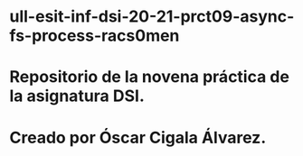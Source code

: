 # ull-esit-inf-dsi-20-21-prct09-async-fs-process-racs0men

# Repositorio de la novena práctica de la asignatura DSI.
# Creado por Óscar Cigala Álvarez.